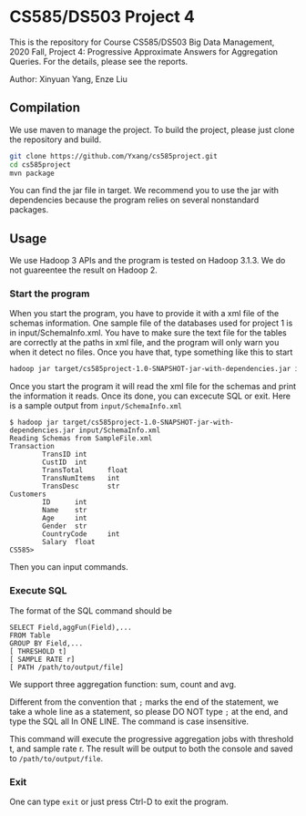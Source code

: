 # CS585/DS503 Project 4

This is the repository for Course CS585/DS503 Big Data Management, 2020 Fall, Project 4: Progressive Approximate Answers for Aggregation Queries. For the details, please see the reports.

Author: Xinyuan Yang, Enze Liu

## Compilation

We use maven to manage the project. To build the project, please just clone the repository and build.

```bash
git clone https://github.com/Yxang/cs585project.git
cd cs585project
mvn package
```

You can find the jar file in target. We recommend you to use the jar with dependencies because the program relies on several nonstandard packages.

## Usage

We use Hadoop 3 APIs and the program is tested on Hadoop 3.1.3. We do not guareentee the result on Hadoop 2.

### Start the program

When you start the program, you have to provide it with a xml file of the schemas information. One sample file of the databases used for project 1 is in input/SchemaInfo.xml. You have to make sure the text file for the tables are correctly at the paths in xml file, and the program will only warn you when it detect no files. Once you have that, type something like this to start

```bash
hadoop jar target/cs585project-1.0-SNAPSHOT-jar-with-dependencies.jar input/SchemaInfo.xml
```
Once you start the program it will read the xml file for the schemas and print the information it reads. Once its done, you can excecute SQL or exit. Here is a sample output from `input/SchemaInfo.xml`

```
$ hadoop jar target/cs585project-1.0-SNAPSHOT-jar-with-dependencies.jar input/SchemaInfo.xml
Reading Schemas from SampleFile.xml
Transaction
        TransID int
        CustID  int
        TransTotal      float
        TransNumItems   int
        TransDesc       str
Customers
        ID      int
        Name    str
        Age     int
        Gender  str
        CountryCode     int
        Salary  float
CS585>
```

Then you can input commands.

### Execute SQL

The format of the SQL command should be

```
SELECT Field,aggFun(Field),...
FROM Table
GROUP BY Field,...
[ THRESHOLD t]
[ SAMPLE RATE r]
[ PATH /path/to/output/file]
```

We support three aggregation function: sum, count and avg.

Different from the convention that `;` marks the end of the statement, we take a whole line as a statement, so please DO NOT type `;` at the end, and type the SQL all In ONE LINE. The command is case insensitive. 

This command will execute the progressive aggregation jobs with threshold t, and sample rate r. The result will be output to both the console and saved to `/path/to/output/file`.

### Exit

One can type `exit` or just press Ctrl-D to exit the program.
